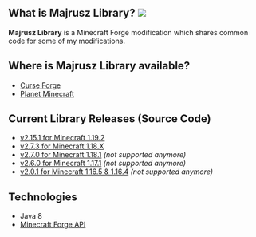 ## What is Majrusz Library? [![](http://cf.way2muchnoise.eu/full_majrusz-library_downloads.svg)](https://www.curseforge.com/minecraft/mc-mods/majrusz-library)
**Majrusz Library** is a Minecraft Forge modification which shares common code for some of my modifications.

## Where is Majrusz Library available?
- [Curse Forge](https://www.curseforge.com/minecraft/mc-mods/majrusz-library)
- [Planet Minecraft](https://www.planetminecraft.com/mod/majrusz-library/)

## Current Library Releases (Source Code)
- [v2.15.1 for Minecraft 1.19.2](https://github.com/Majrusz/MajruszLibrary/tree/1.19.X)
- [v2.7.3 for Minecraft 1.18.X](https://github.com/Majrusz/MajruszLibrary/tree/1.18.X)
- [v2.7.0 for Minecraft 1.18.1](https://github.com/Majrusz/MajruszLibrary/tree/1.18.1) *(not supported anymore)*
- [v2.6.0 for Minecraft 1.17.1](https://github.com/Majrusz/MajruszLibrary/tree/1.17.1) *(not supported anymore)*
- [v2.0.1 for Minecraft 1.16.5 & 1.16.4](https://github.com/Majrusz/MajruszLibrary/tree/1.16.4) *(not supported anymore)*

## Technologies
- Java 8
- [Minecraft Forge API](https://github.com/MinecraftForge/MinecraftForge)
